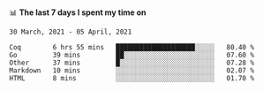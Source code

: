 <!--
### Hi there 👋

- 🤔 I was learning formal verification with Coq formally, but want to **build things** now.
- 😬 I am broadly interested in **computer systems** and **programming languages** (just a beginner 🥺).
- 🤩 (I hope I can) code for fun!

<img src="https://github-readme-stats.vercel.app/api?username=xxchan&show_icons=true&icon_color=0366d6&text_color=24292e&bg_color=ffffff&hide_title=true" />

---
-->


📊 **The last 7 days I spent my time on** 

<!--START_SECTION:waka-->
```text
30 March, 2021 - 05 April, 2021

Coq        6 hrs 55 mins   ████████████████████░░░░░   80.40 % 
Go         39 mins         ██░░░░░░░░░░░░░░░░░░░░░░░   07.60 % 
Other      37 mins         █░░░░░░░░░░░░░░░░░░░░░░░░   07.28 % 
Markdown   10 mins         ░░░░░░░░░░░░░░░░░░░░░░░░░   02.07 % 
HTML       8 mins          ░░░░░░░░░░░░░░░░░░░░░░░░░   01.70 %
```
<!--END_SECTION:waka-->

<!--
**xxchan/xxchan** is a ✨ _special_ ✨ repository because its `README.md` (this file) appears on your GitHub profile.

Here are some ideas to get you started:

- 🔭 I’m currently working on ...
- 🌱 I’m currently learning ...
- 👯 I’m looking to collaborate on ...
- 🤔 I’m looking for help with ...
- 💬 Ask me about ...
- 📫 How to reach me: ...
- 😄 Pronouns: ...
- ⚡ Fun fact: ...
-->
